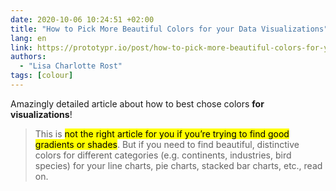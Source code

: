 ```yaml
---
date: 2020-10-06 10:24:51 +02:00
title: "How to Pick More Beautiful Colors for your Data Visualizations"
lang: en
link: https://prototypr.io/post/how-to-pick-more-beautiful-colors-for-your-data-visualizations/
authors:
  - "Lisa Charlotte Rost"
tags: [colour]
---
```


Amazingly detailed article about how to best chose colors **for visualizations**!

> This is <mark>not the right article for you if you’re trying to find good gradients or shades</mark>. But if you need to find beautiful, distinctive colors for different categories (e.g. continents, industries, bird species) for your line charts, pie charts, stacked bar charts, etc., read on.
